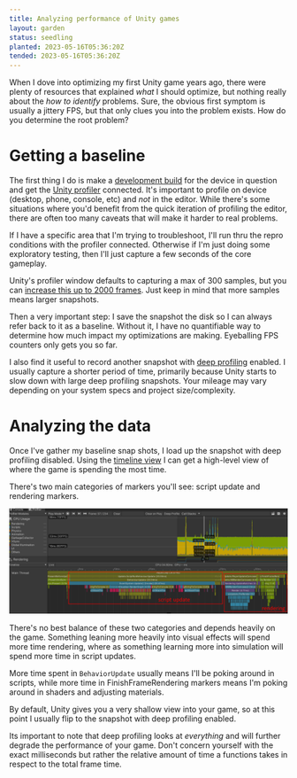 ```yaml
---
title: Analyzing performance of Unity games
layout: garden
status: seedling
planted: 2023-05-16T05:36:20Z
tended: 2023-05-16T05:36:20Z
---
```


When I dove into optimizing my first Unity game years ago, there were plenty of resources that explained _what_ I should optimize, but nothing really about the _how to identify_ problems. Sure, the obvious first symptom is usually a jittery FPS, but that only clues you into the problem exists. How do you determine the root problem?

# Getting a baseline

The first thing I do is make a [development build]() for the device in question and get the [Unity profiler]() connected. It's important to profile on device (desktop, phone, console, etc) and _not_ in the editor. While there's some situations where you'd benefit from the quick iteration of profiling the editor, there are often too many caveats that will make it harder to real problems.

If I have a specific area that I'm trying to troubleshoot, I'll run thru the repro conditions with the profiler connected. Otherwise if I'm just doing some exploratory testing, then I'll just capture a few seconds of the core gameplay.

Unity's profiler window defaults to capturing a max of 300 samples, but you can [increase this up to 2000 frames](https://docs.unity3d.com/Manual/ProfilerWindow.html#preferences). Just keep in mind that more samples means larger snapshots.

Then a very important step: I save the snapshot the disk so I can always refer back to it as a baseline. Without it, I have no quantifiable way to determine how much impact my optimizations are making. Eyeballing FPS counters only gets you so far.

I also find it useful to record another snapshot with [deep profiling]() enabled. I usually capture a shorter period of time, primarily because Unity starts to slow down with large deep profiling snapshots. Your mileage may vary depending on your system specs and project size/complexity.

# Analyzing the data

Once I've gather my baseline snap shots, I load up the snapshot with deep profiling disabled. Using the [timeline view]() I can get a high-level view of where the game is spending the most time. 

There's two main categories of markers you'll see: script update and rendering markers.

![Image of shallow profiler timeline](highlevel-view.png)

There's no best balance of these two categories and depends heavily on the game. Something leaning more heavily into visual effects will spend more time rendering, where as something learning more into simulation will spend more time in script updates.

More time spent in `BehaviorUpdate` usually means I'll be poking around in scripts, while more time in FinishFrameRendering markers means I'm poking around in shaders and adjusting materials.

By default, Unity gives you a very shallow view into your game, so at this point I usually flip to the snapshot with deep profiling enabled.

<!-- TODO: image of profiler with deep profiling enabled -->
<!-- ![Image of deep profiler timeline]() -->

Its important to note that deep profiling looks at _everything_ and will further degrade the performance of your game. Don't concern yourself with the exact milliseconds but rather the relative amount of time a functions takes in respect to the total frame time.

<!-- TODO: custom markers -->
<!-- TODO: using the cpu profiler -->
<!-- TODO: comparing results -->